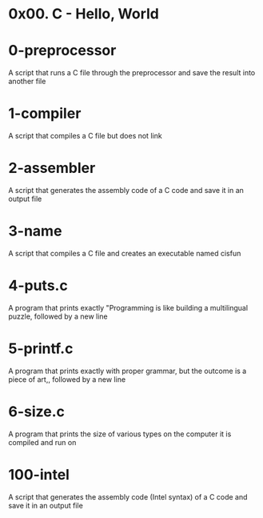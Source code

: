 # 0x00. C - Hello, World

# 0-preprocessor
A script that runs a C file through the preprocessor and save the result into another file

# 1-compiler
A script that compiles a C file but does not link

# 2-assembler
A script that generates the assembly code of a C code and save it in an output file

# 3-name
A script that compiles a C file and creates an executable named cisfun

# 4-puts.c
A program that prints exactly "Programming is like building a multilingual puzzle, followed by a new line

# 5-printf.c
A program that prints exactly with proper grammar, but the outcome is a piece of art,, followed by a new line

# 6-size.c
A program that prints the size of various types on the computer it is compiled and run on

# 100-intel
A script that generates the assembly code (Intel syntax) of a C code and save it in an output file
